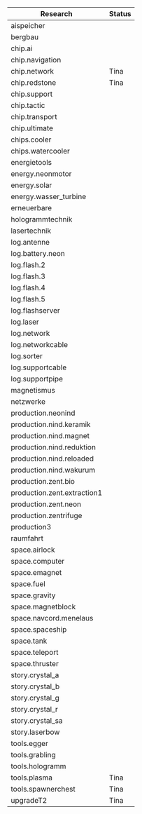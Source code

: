 Research  | Status
---------- | -------
aispeicher |
bergbau |
chip.ai |
chip.navigation |
chip.network | Tina
chip.redstone | Tina
chip.support |
chip.tactic |
chip.transport |
chip.ultimate |
chips.cooler |
chips.watercooler |
energietools |
energy.neonmotor |
energy.solar |
energy.wasser_turbine |
erneuerbare |
hologrammtechnik |
lasertechnik |
log.antenne |
log.battery.neon |
log.flash.2 |
log.flash.3 |
log.flash.4 |
log.flash.5 |
log.flashserver |
log.laser |
log.network |
log.networkcable |
log.sorter |
log.supportcable |
log.supportpipe |
magnetismus |
netzwerke |
production.neonind |
production.nind.keramik |
production.nind.magnet |
production.nind.reduktion |
production.nind.reloaded |
production.nind.wakurum |
production.zent.bio |
production.zent.extraction1 |
production.zent.neon |
production.zentrifuge |
production3 |
raumfahrt |
space.airlock |
space.computer |
space.emagnet |
space.fuel |
space.gravity |
space.magnetblock |
space.navcord.menelaus |
space.spaceship |
space.tank |
space.teleport |
space.thruster |
story.crystal_a |
story.crystal_b |
story.crystal_g |
story.crystal_r |
story.crystal_sa |
story.laserbow |
tools.egger |
tools.grabling |
tools.hologramm | 
tools.plasma | Tina
tools.spawnerchest | Tina
upgradeT2 | Tina








